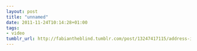 ```yaml
---
layout: post
title: "unnamed"
date: 2011-11-24T10:14:28+01:00
tags:
- video
tumblr_url: http://fabiantheblind.tumblr.com/post/13247417115/address-is-approximate-by-the-theory
---
```

